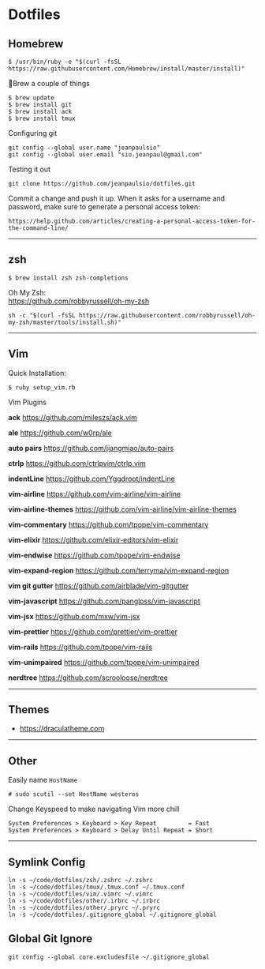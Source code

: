 # Dotfiles

## Homebrew

```
$ /usr/bin/ruby -e "$(curl -fsSL https://raw.githubusercontent.com/Homebrew/install/master/install)"
```

🍺Brew a couple of things

```
$ brew update
$ brew install git
$ brew install ack
$ brew install tmux
```

Configuring git

```
git config --global user.name "jeanpaulsio"
git config --global user.email "sio.jeanpaul@gmail.com"
```

Testing it out

```
git clone https://github.com/jeanpaulsio/dotfiles.git
```

Commit a change and push it up. When it asks for a username and password, make sure to generate a personal access token:

```
https://help.github.com/articles/creating-a-personal-access-token-for-the-command-line/
```

---

## zsh

```
$ brew install zsh zsh-completions
```

Oh My Zsh:  
https://github.com/robbyrussell/oh-my-zsh

```
sh -c "$(curl -fsSL https://raw.githubusercontent.com/robbyrussell/oh-my-zsh/master/tools/install.sh)"
```

---

## Vim

Quick Installation:

```
$ ruby setup_vim.rb
```

Vim Plugins

**ack**
https://github.com/mileszs/ack.vim

**ale**
https://github.com/w0rp/ale

**auto pairs**
https://github.com/jiangmiao/auto-pairs

**ctrlp**
https://github.com/ctrlpvim/ctrlp.vim

**indentLine**
https://github.com/Yggdroot/indentLine

**vim-airline**
https://github.com/vim-airline/vim-airline

**vim-airline-themes**
https://github.com/vim-airline/vim-airline-themes

**vim-commentary**
https://github.com/tpope/vim-commentary

**vim-elixir**
https://github.com/elixir-editors/vim-elixir

**vim-endwise**
https://github.com/tpope/vim-endwise

**vim-expand-region**
https://github.com/terryma/vim-expand-region

**vim git gutter**
https://github.com/airblade/vim-gitgutter

**vim-javascript**
https://github.com/pangloss/vim-javascript

**vim-jsx**
https://github.com/mxw/vim-jsx

**vim-prettier**
https://github.com/prettier/vim-prettier

**vim-rails**
https://github.com/tpope/vim-rails

**vim-unimpaired**
https://github.com/tpope/vim-unimpaired

**nerdtree**
https://github.com/scrooloose/nerdtree

---

## Themes

- https://draculatheme.com

---

## Other

Easily name `HostName`

```
# sudo scutil --set HostName westeros
```

Change Keyspeed to make navigating Vim more chill

```
System Preferences > Keyboard > Key Repeat         = Fast
System Preferences > Keyboard > Delay Until Repeat = Short
```
---

## Symlink Config

```
ln -s ~/code/dotfiles/zsh/.zshrc ~/.zshrc
ln -s ~/code/dotfiles/tmux/.tmux.conf ~/.tmux.conf
ln -s ~/code/dotfiles/vim/.vimrc ~/.vimrc
ln -s ~/code/dotfiles/other/.irbrc ~/.irbrc
ln -s ~/code/dotfiles/other/.pryrc ~/.pryrc
ln -s ~/code/dotfiles/.gitignore_global ~/.gitignore_global

```

## Global Git Ignore

```
git config --global core.excludesfile ~/.gitignore_global
```
